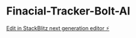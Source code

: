 # Finacial-Tracker-Bolt-AI

[Edit in StackBlitz next generation editor ⚡️](https://stackblitz.com/~/github.com/donaina/Finacial-Tracker-Bolt-AI)